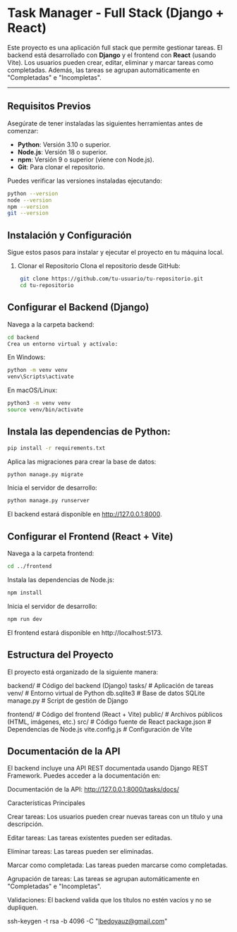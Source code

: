 # Task Manager - Full Stack (Django + React)

Este proyecto es una aplicación full stack que permite gestionar tareas. El backend está desarrollado con **Django** y el frontend con **React** (usando Vite). Los usuarios pueden crear, editar, eliminar y marcar tareas como completadas. Además, las tareas se agrupan automáticamente en "Completadas" e "Incompletas".

---

## Requisitos Previos

Asegúrate de tener instaladas las siguientes herramientas antes de comenzar:

- **Python**: Versión 3.10 o superior.
- **Node.js**: Versión 18 o superior.
- **npm**: Versión 9 o superior (viene con Node.js).
- **Git**: Para clonar el repositorio.

Puedes verificar las versiones instaladas ejecutando:

```bash
python --version
node --version
npm --version
git --version
```

## Instalación y Configuración

Sigue estos pasos para instalar y ejecutar el proyecto en tu máquina local.

1. Clonar el Repositorio
Clona el repositorio desde GitHub: 
```bash
    git clone https://github.com/tu-usuario/tu-repositorio.git
    cd tu-repositorio
```

## Configurar el Backend (Django)
Navega a la carpeta backend:


```bash
cd backend
Crea un entorno virtual y actívalo:
```

En Windows:
```bash
python -m venv venv
venv\Scripts\activate
```

En macOS/Linux:
```bash
python3 -m venv venv
source venv/bin/activate
```

## Instala las dependencias de Python:

```bash
pip install -r requirements.txt
```
Aplica las migraciones para crear la base de datos:

```bash
python manage.py migrate
```
Inicia el servidor de desarrollo:

```bash
python manage.py runserver
```
El backend estará disponible en http://127.0.0.1:8000.

## Configurar el Frontend (React + Vite)
Navega a la carpeta frontend:

```bash
cd ../frontend
```
Instala las dependencias de Node.js:

```bash
npm install
```
Inicia el servidor de desarrollo:

```bash
npm run dev
```
El frontend estará disponible en http://localhost:5173.

## Estructura del Proyecto
El proyecto está organizado de la siguiente manera:


backend/          # Código del backend (Django)
  tasks/          # Aplicación de tareas
  venv/           # Entorno virtual de Python
  db.sqlite3      # Base de datos SQLite
  manage.py       # Script de gestión de Django

frontend/         # Código del frontend (React + Vite)
  public/         # Archivos públicos (HTML, imágenes, etc.)
  src/            # Código fuente de React
  package.json    # Dependencias de Node.js
  vite.config.js  # Configuración de Vite

## Documentación de la API
El backend incluye una API REST documentada usando Django REST Framework. Puedes acceder a la documentación en:

Documentación de la API: http://127.0.0.1:8000/tasks/docs/

Características Principales

Crear tareas: Los usuarios pueden crear nuevas tareas con un título y una descripción.

Editar tareas: Las tareas existentes pueden ser editadas.

Eliminar tareas: Las tareas pueden ser eliminadas.

Marcar como completada: Las tareas pueden marcarse como completadas.

Agrupación de tareas: Las tareas se agrupan automáticamente en "Completadas" e "Incompletas".

Validaciones: El backend valida que los títulos no estén vacíos y no se dupliquen.

ssh-keygen -t rsa -b 4096 -C "lbedoyauz@gmail.com"